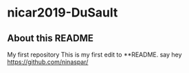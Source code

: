 # nicar2019-DuSault
## About this README
My first repository
This is my first edit to **README.
say hey https://github.com/ninaspar/ 
